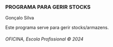 <h3>PROGRAMA PARA GERIR STOCKS</h3>
<p>Gonçalo Silva</p>
Este programa serve para gerir stocks/armazens.
<h6>OFICINA, Escola Profissional &copy; 2024</h6>
